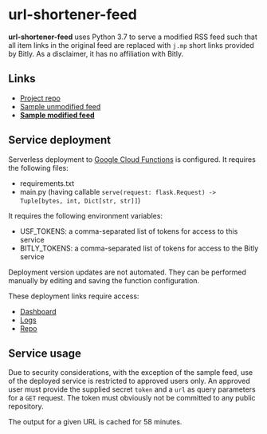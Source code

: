 # url-shortener-feed
**url-shortener-feed** uses Python 3.7 to serve a modified RSS feed such that all item links in the original feed are
replaced with `j.mp` short links provided by Bitly.
As a disclaimer, it has no affiliation with Bitly.

## Links
* [Project repo](https://github.com/ml-feeds/url-shortener-feed)
* [Sample unmodified feed](https://us-east1-ml-feeds.cloudfunctions.net/kdnuggets)
* [**Sample modified feed**](https://us-east1-ml-feeds.cloudfunctions.net/url-shortener-feed?token=sample&url=https://us-east1-ml-feeds.cloudfunctions.net/kdnuggets)

## Service deployment
Serverless deployment to [Google Cloud Functions](https://console.cloud.google.com/functions/) is configured.
It requires the following files:
* requirements.txt
* main.py (having callable `serve(request: flask.Request) -> Tuple[bytes, int, Dict[str, str]]`)

It requires the following environment variables:
* USF_TOKENS: a comma-separated list of tokens for access to this service
* BITLY_TOKENS: a comma-separated list of tokens for access to the Bitly service

Deployment version updates are not automated.
They can be performed manually by editing and saving the function configuration.

These deployment links require access:
* [Dashboard](https://console.cloud.google.com/functions/details/us-east1/url-shortener?project=ml-feeds)
* [Logs](https://console.cloud.google.com/logs?service=cloudfunctions.googleapis.com&key1=url-shortener&key2=us-east1&project=ml-feeds)
* [Repo](https://source.cloud.google.com/ml-feeds/github_ml-feeds_url-shortener-feed)

## Service usage
Due to security considerations, with the exception of the sample feed, use of the deployed service is restricted to
approved users only.
An approved user must provide the supplied secret `token` and a `url` as query parameters for a `GET` request.
The token must obviously not be committed to any public repository.

The output for a given URL is cached for 58 minutes.
